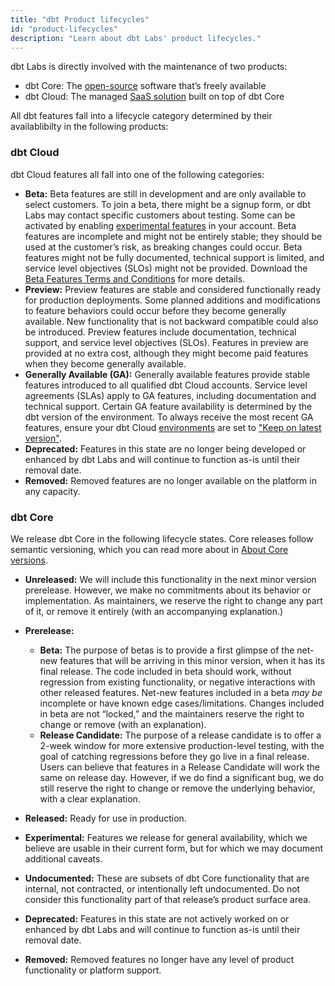 ```yaml
---
title: "dbt Product lifecycles"
id: "product-lifecycles"
description: "Learn about dbt Labs' product lifecycles."
---
```


dbt Labs is directly involved with the maintenance of two products: 

- dbt Core: The [open-source](https://github.com/dbt-labs/dbt-core) software that’s freely available 
- dbt Cloud: The managed [SaaS solution](https://www.getdbt.com/signup) built on top of dbt Core

All dbt features fall into a lifecycle category determined by their availablibilty in the following products:

### dbt Cloud

dbt Cloud features all fall into one of the following categories:

- **Beta:** Beta features are still in development and are only available to select customers. To join a beta, there might be a signup form, or dbt Labs may contact specific customers about testing. Some can be activated by enabling [experimental features](/docs/dbt-versions/experimental-features) in your account. Beta features are incomplete and might not be entirely stable; they should be used at the customer’s risk, as breaking changes could occur. Beta features might not be fully documented, technical support is limited, and service level objectives (SLOs) might not be provided. Download the [Beta Features Terms and Conditions](/assets/beta-tc.pdf) for more details.
- **Preview:**  Preview features are stable and considered functionally ready for production deployments. Some planned additions and modifications to feature behaviors could occur before they become generally available. New functionality that is not backward compatible could also be introduced. Preview features include documentation, technical support, and service level objectives (SLOs). Features in preview are provided at no extra cost, although they might become paid features when they become generally available.
- **Generally Available (GA):** Generally available features provide stable features introduced to all qualified dbt Cloud accounts. Service level agreements (SLAs) apply to GA features, including documentation and technical support. Certain GA feature availability is determined by the dbt version of the environment. To always receive the most recent GA features, ensure your dbt Cloud [environments](/docs/dbt-cloud-environments) are set to ["Keep on latest version"](/docs/dbt-versions/upgrade-dbt-version-in-cloud#keep-on-latest-version).
- **Deprecated:** Features in this state are no longer being developed or enhanced by dbt Labs and will continue to function as-is until their removal date.
- **Removed:** Removed features are no longer available on the platform in any capacity.

### dbt Core

We release dbt Core in the following lifecycle states. Core releases follow semantic versioning, which you can read more about in [About Core versions](/docs/dbt-versions/core).
- **Unreleased:** We will include this functionality in the next minor version prerelease. However, we make no commitments about its behavior or implementation. As maintainers, we reserve the right to change any part of it, or remove it entirely (with an accompanying explanation.)

- **Prerelease:**
    * **Beta:** The purpose of betas is to provide a first glimpse of the net-new features that will be arriving in this minor version, when it has its
    final release. The code included in beta should work, without regression from existing functionality, or negative interactions with other released
    features. Net-new features included in a beta _may be_ incomplete or have known edge cases/limitations. Changes included in beta are not “locked,”
    and the maintainers reserve the right to change or remove (with an explanation).
    * **Release Candidate:** The purpose of a release candidate is to offer a 2-week window for more extensive production-level testing, with the goal of
    catching regressions before they go live in a final release. Users can believe that features in a Release Candidate will work the same on release day.
    However, if we do find a significant bug, we do still reserve the right to change or remove the underlying behavior, with a clear explanation. 
 - **Released:** Ready for use in production.
 - **Experimental:** Features we release for general availability, which we believe are usable in their current form, but for which we may document
    additional caveats. 
 - **Undocumented:** These are subsets of dbt Core functionality that are internal, not contracted, or intentionally left undocumented. Do not consider
    this functionality part of that release’s product surface area.
 - **Deprecated:** Features in this state are not actively worked on or enhanced by dbt Labs and will continue to function as-is until their removal date. 
 - **Removed:** Removed features no longer have any level of product functionality or platform support.


